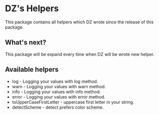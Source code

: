 # DZ's Helpers
This package contains all helpers which DZ wrote since the release of this package.

## What's next?
This package will be expand every time when DZ will be wrote new helper.

## Available helpers
* log - Logging your values with log method.
* warn - Logging your values with warn method.
* info - Logging your values with info method.
* error - Logging your values with error method.
* toUpperCaseFirstLetter - uppercase first letter in your string.
* detectScheme - detect prefers color scheme.